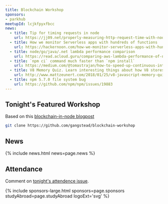 ```yaml
---
title: Blockchain Workshop
sponsors:
- parkhub
meetupId: lcjkfpyxfbcc
news:
  - title: Tip for timing requests in node
    url: https://jj09.net/properly-measuring-http-request-time-with-node-js/
  - title: How we monitor Serverless apps with hundreds of functions
    url: https://hackernoon.com/how-we-monitor-serverless-apps-with-hundreds-of-functions-d0f1fa938d1e
  - title: node/go/java/.net lambda performance comparison
    url: https://read.acloud.guru/comparing-aws-lambda-performance-of-node-js-python-java-c-and-go-29c1163c2581
  - title: `npm ci` command much faster than `npm install`
    url: https://medium.com/@tomastrajan/how-to-speed-up-continuous-integration-build-with-new-npm-ci-and-package-lock-json-7647f91751a
  - title: V8 Memory Quiz. Learn interesting things about how V8 stores variables in memory
    url: http://www.mattzeunert.com/2018/01/25/v8-javascript-memory-quiz.html
  - title: npm 5.7.0 file system bug
    url: https://github.com/npm/npm/issues/19883
---
```


## Tonight's Featured Workshop
Based on this [blockchain-in-node blogpost](http://www.darrenbeck.co.uk/blockchain/nodejs/nodejscrypto/)
```bash
git clone https://github.com/gangstead/blockchain-workshop
```

## News

{% include news.html news=page.news %}

## Attendance

Comment on [tonight's attendence issue](https://github.com/nodeschool/dallas/issues/125).

{% include sponsors-large.html sponsors=page.sponsors studyAbroad=page.studyAbroad logoExt='svg' %}
